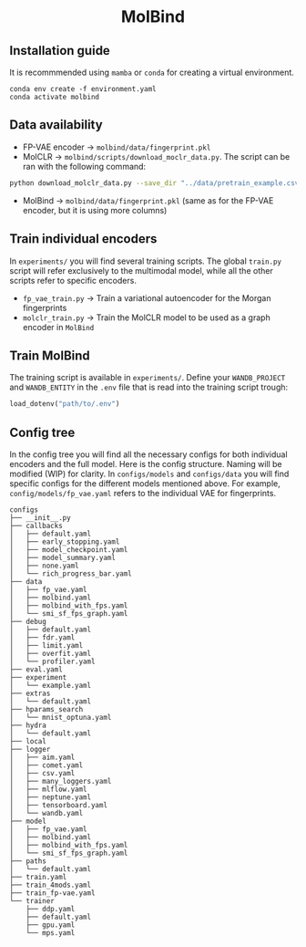 <div align="center">

# MolBind

</div>

## Installation guide

It is recommmended using `mamba` or `conda` for creating a virtual environment.

```conda
conda env create -f environment.yaml
conda activate molbind
```

## Data availability

- FP-VAE encoder $\rightarrow$ `molbind/data/fingerprint.pkl`
- MolCLR $\rightarrow$ `molbind/scripts/download_moclr_data.py`. The script can be ran with the following command:

```bash
python download_molclr_data.py --save_dir "../data/pretrain_example.csv" --dataset_name "AdrianM0/molbind"
```

- MolBind $\rightarrow$ `molbind/data/fingerprint.pkl` (same as for the FP-VAE encoder, but it is using more columns)

## Train individual encoders

In `experiments/` you will find several training scripts. The global `train.py` script will refer exclusively to the multimodal model, while all the other scripts refer to specific encoders.

- `fp_vae_train.py` $\rightarrow$ Train a variational autoencoder for the Morgan fingerprints
- `molclr_train.py` $\rightarrow$ Train the MolCLR model to be used as a graph encoder in `MolBind`

## Train MolBind

The training script is available in `experiments/`. Define your `WANDB_PROJECT` and `WANDB_ENTITY` in the `.env` file that is read into the training script trough:

```python
load_dotenv("path/to/.env")
```

## Config tree

In the config tree you will find all the necessary configs for both individual encoders and the full model. Here is the config structure. Naming will be modified (WIP) for clarity. In `configs/models` and `configs/data` you will find specific configs for the different models mentioned above. For example, `config/models/fp_vae.yaml` refers to the individual VAE for fingerprints.

```
configs
├── __init__.py
├── callbacks
│   ├── default.yaml
│   ├── early_stopping.yaml
│   ├── model_checkpoint.yaml
│   ├── model_summary.yaml
│   ├── none.yaml
│   └── rich_progress_bar.yaml
├── data
│   ├── fp_vae.yaml
│   ├── molbind.yaml
│   ├── molbind_with_fps.yaml
│   └── smi_sf_fps_graph.yaml
├── debug
│   ├── default.yaml
│   ├── fdr.yaml
│   ├── limit.yaml
│   ├── overfit.yaml
│   └── profiler.yaml
├── eval.yaml
├── experiment
│   └── example.yaml
├── extras
│   └── default.yaml
├── hparams_search
│   └── mnist_optuna.yaml
├── hydra
│   └── default.yaml
├── local
├── logger
│   ├── aim.yaml
│   ├── comet.yaml
│   ├── csv.yaml
│   ├── many_loggers.yaml
│   ├── mlflow.yaml
│   ├── neptune.yaml
│   ├── tensorboard.yaml
│   └── wandb.yaml
├── model
│   ├── fp_vae.yaml
│   ├── molbind.yaml
│   ├── molbind_with_fps.yaml
│   └── smi_sf_fps_graph.yaml
├── paths
│   └── default.yaml
├── train.yaml
├── train_4mods.yaml
├── train_fp-vae.yaml
└── trainer
    ├── ddp.yaml
    ├── default.yaml
    ├── gpu.yaml
    └── mps.yaml
```